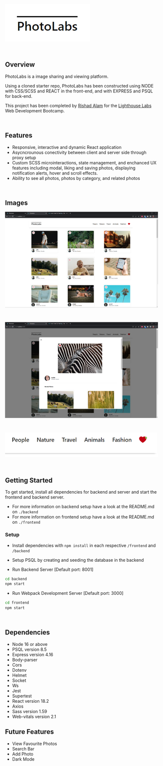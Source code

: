 
 ![PhotoLabs Logo](docs/logo.png)

<br>

## Overview

PhotoLabs is a image sharing and viewing platform. 

Using a cloned starter repo, PhotoLabs has been constructed using NODE with CSS/SCSS and REACT in the front-end, and with EXPRESS and PSQL for back-end.

This project has been completed by [Rishad Alam](https://github.com/rishadsanian) for the [Lighthouse Labs](https://www.lighthouselabs.ca/) Web Development Bootcamp.

<br>

## Features
- Responsive, interactive and dynamic React application
- Asycncrounous conectivity between client and server side through proxy setup
- Custom SCSS microinteractions, state management, and enchanced UX features including modal, liking and saving photos, displaying notification alerts, hover and scroll effects.
- Ability to see all photos, photos by category, and related photos

<br>


## Images

![Screenshot of Homepage](docs/photolabs_homepage.png)

<br>

![Screenshot of Modal and Fav Button](docs/photolabs_modal.png)

<br>

![Screenshot of Notification icon](docs/photolabs_notification.png)


<br>



## Getting Started

To get started, install all dependencies for backend and server and start the frontend and backend server.

  - For more information on backend setup have a look at the README.md on `./backend`
  - For more information on frontend setup have a look at the README.md on `./frontend`



### Setup

- Install dependencies with `npm install` in each respective `/frontend` and `/backend`

- Setup PSQL by creating and seeding the database in the backend



- Run Backend Server [Default port: 8001]

```sh
cd backend
npm start
```

- Run Webpack Development Server [Default port: 3000]

```sh
cd frontend
npm start
```

 <br>
 
## Dependencies
- Node 16 or above
- PSQL version 8.5
- Express version 4.16
- Body-parser
- Cors
- Dotenv
- Helmet
- Socket
- Ws
- Jest
- Supertest
- React version 18.2
- Axios
- Sass version 1.59
- Web-vitals version 2.1

## Future Features
- View Favourite Photos
- Search Bar
- Add Photo
- Dark Mode
